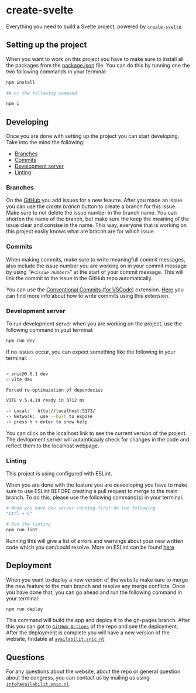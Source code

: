 # create-svelte

Everything you need to build a Svelte project, powered by [`create-svelte`](https://github.com/sveltejs/kit/tree/main/packages/create-svelte).

## Setting up the project

When you want to work on this project you have to make sure to install all the packages from the [package.json](/package.json) file. You can do this by tunning one the two following commands in your terminal:

```bash
npm install 
 
## or the following command

npm i
```

## Developing

Once you are done with setting up the project you can start developing. Take into the mind the following:

- [Branches](#branches)
- [Commits](#commits)
- [Development server](#development-server)
- [Linting](#linting)

### Branches

On the [GitHub](https://github.com/SNiC-foundation/availabilit/issues) you add issues for a new feautre. After you made an issue you can use the _create branch_ button to create a branch for this issue. Make sure to not delete the issue number in the branch name. You can shorten the name of the branch, but make sure the keep the meaning of the issue clear and consise in the name. This way, everyone that is working on this project easily knows what are bracnh are for which issue.

### Commits

When making commits, make sure to write meaningfull commit messages, also include the issue number you are working  on in your commit message by using _"`#<issue number>`_" at the start of your commit message. This will link the commit to the issue in the GitHub repo automatically.

 You can use the [Conventional Commits (for VSCode)](https://marketplace.visualstudio.com/items?itemName=vivaxy.vscode-conventional-commits) extension. [Here]() you can find more  info about how to write commits using this extension.

### Development server

To run development server when you are working on the project, use the following command in yout terminal:

```bash
npm run dev
```

If no issues occur, you can expect something like the following in your terminal:

```bash

> snic@0.0.1 dev
> vite dev

Forced re-optimazation of dependecies

VITE v.5.4.19 ready in 3712 ms

-> Local:   http://localhost:5173/
-> Network:  use --host to expose
-> press h + enter to show help

```

You can click on the localhost link to see the current version of the project. The devlopment server will autamticaaly check for changes in the code and reflect them to the localhost webpage. 

### Linting

This project is using configured with ESLint.

When you are done with the feature you are deveoloping you have to make sure to use ESLint BEFORE creating a pull request to merge to the main branch. To do this, please use the following command(s) in your terminal.

```bash
# When you have dev server running first do the following
"Ctrl + C"

# Run the linting
npm run lint
```

Running this will give a list of errors and warnings about your new written code which you can/could resolve. More on ESLint can be found [here](https://eslint.org)

## Deployment

When you want to deploy a new version of the website make sure to merge the new feature to the main branch and resolve any merge conflicts. Once you have done that, you can go ahead and run the following command in your terminal:

```bash
npm run deploy
```

This command will build the app and deploy it to the gh-pages branch. After this you can got to [`GitHub Actions`](https://github.com/SNiC-foundation/availabilit/actions) of the repo and see the deployment. After the deployment is complete you will have a new version of the website, findable at [`availabilit.snic.nl`](https://availabilit.snic.nl)

## Questions

For any questions about the website, about the repo or general question about the congress, you can contact us by mailing us using [`info@availabilit.snic.nl`](info@availabilit.snic.nl).
